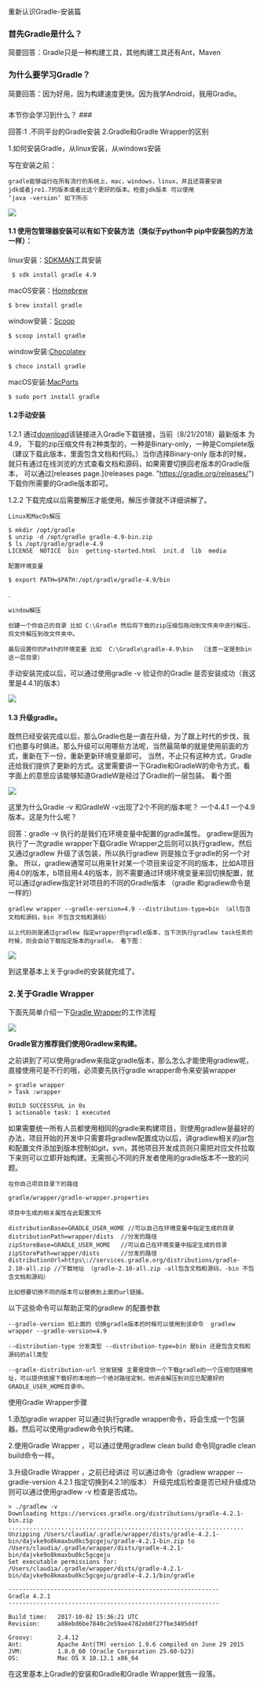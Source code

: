 重新认识Gradle-安装篇

### 首先Gradle是什么？ ###

简要回答：Gradle只是一种构建工具，其他构建工具还有Ant，Maven

### 为什么要学习Gradle？ ###

简要回答：因为好用，因为构建速度更快。因为我学Android，我用Gradle。

### 
本节你会学习到什么？ ###

回答:1 .不同平台的Gradle安装    2.Gradle和Gradle Wrapper的区别



1.如何安装Gradle，从linux安装，从windows安装

写在安装之前：

	gradle能够运行在所有流行的系统上，mac，windows，linux，并且还需要安装
	jdk或者jre1.7的版本或者比这个更好的版本。检查jdk版本 可以使用
	‘java -version’ 如下所示

![](https://i.imgur.com/DkfVRmb.png)

#### 1.1 使用包管理器安装可以有如下安装方法（类似于python中 pip中安装包的方法一样）： ####

linux安装：[SDKMAN](http://sdkman.io/ "SDKMAN")工具安装  

	 $ sdk install gradle 4.9

macOS安装：[Homebrew](Homebrew "http://brew.sh/")

	$ brew install gradle

window安装：[Scoop](Scoop "http://scoop.sh/")

	$ scoop install gradle

window安装:[Chocolatey](Chocolatey "https://chocolatey.org/")

	$ choco install gradle

macOS安装:[MacPorts](MacPorts "https://www.macports.org/")

	$ sudo port install gradle

#### 1.2手动安装 ####

1.2.1 通过[download](download "https://gradle.org/releases")该链接进入Gradle下载链接，当前（8/21/2018）最新版本 为4.9，
下载的zip压缩文件有2种类型的，一种是Binary-only，一种是Complete版（建议下载此版本，里面包含文档和代码。）当你选择Binary-only
版本的时候，就只有通过在线浏览的方式查看文档和源码，如果需要切换回老版本的Gradle版本，
可以通过[releases page.](releases page. "https://gradle.org/releases/") 下载你所需要的Gradle版本即可。

1.2.2 下载完成以后需要解压才能使用。解压步骤就不详细讲解了。

	Linux和MacOs解压

	$ mkdir /opt/gradle
	$ unzip -d /opt/gradle gradle-4.9-bin.zip
	$ ls /opt/gradle/gradle-4.9
	LICENSE  NOTICE  bin  getting-started.html  init.d  lib  media

	配置环境变量
	
	$ export PATH=$PATH:/opt/gradle/gradle-4.9/bin

.

	window解压
	
	创建一个你自己的目录 比如 C:\Gradle 然后将下载的zip压缩包拖动到文件夹中进行解压，将文件解压到改文件夹中。
	
	最后设置你的Path的环境变量 比如  C:\Gradle\gradle-4.9\bin  （注意一定是到bin这一层目录）



手动安装完成以后，可以通过使用gradle -v 验证你的Gradle 是否安装成功（我这里是4.4.1的版本）

![](https://i.imgur.com/bvNzb5o.png)

#### 1.3 升级gradle。 ####

既然已经安装完成以后，那么Gradle也是一直在升级，为了跟上时代的步伐，我们也要与时俱进。那么升级可以用哪些方法呢，当然最简单的就是使用前面的方式，重新在下一份，重新更新环境变量即可。 当然，不止只有这种方式，Gradle还给我们提供了更新的方式。这里需要讲一下Gradle和GradleW的命令方式，看字面上的意思应该能够知道GradleW是经过了Gradle的一层包装。
看个图

![](https://i.imgur.com/Nvv4TzR.png)
	
这里为什么Gradle -v 和GradleW -v出现了2个不同的版本呢？ 一个4.4.1  一个4.9版本。这是为什么呢？

回答：gradle -v 执行的是我们在环境变量中配置的gradle属性。  gradlew是因为执行了一次gradle wrapper下载Gradle Wrapper之后则可以执行gradlew。然后又通过gradlew 升级了该包装，所以执行gradlew 则是独立于gradle的另一个对象。
所以，gradlew通常可以用来针对某一个项目来设定不同的版本，比如A项目用4.0的版本，b项目用4.4的版本，则不需要通过环境环境变量来回切换配置，就可以通过gradlew指定针对项目的不同的Gradle版本 （gradle 和gradlew命令是一样的）

	gradlew wrapper --gradle-version=4.9 --distribution-type=bin （all包含文档和源码，bin 不包含文档和源码）
	
	以上代码则是通过gradlew 指定wrapper的gradle版本，当下次执行gradlew task任务的时候，则会自动下载指定版本的gradle。 看下图：
![](https://i.imgur.com/NJ3tHpu.png)
	


到这里基本上关于gradle的安装就完成了。

### 2.关于Gradle Wrapper ###

下面先简单介绍一下[Gradle Wrapper](gradle_wrapper "https://docs.gradle.org/4.9/userguide/gradle_wrapper.html#sec:adding_wrapper")的工作流程


![](https://docs.gradle.org/current/userguide/img/wrapper-workflow.png)


**Gradle官方推荐我们使用Gradlew来构建。**

之前讲到了可以使用gradlew来指定gradle版本，那么怎么才能使用gradlew呢，直接使用可是不行的哦，必须要先执行gradle wrapper命令来安装wrapper

	> gradle wrapper
	> Task :wrapper

	BUILD SUCCESSFUL in 0s
	1 actionable task: 1 executed

如果需要统一所有人员都使用相同的gradle来构建项目，则使用gradlew是最好的办法，项目开始的开发中只需要将gradlew配置成功以后，讲gradlew相关的jar包和配置文件添加到版本控制如git，svn，其他项目开发成员则只需把对应文件拉取下来则可以立即开始构建。无需担心不同的开发者使用的gradle版本不一致的问题。

	在你自己项目目录下的路径
	
	gradle/wrapper/gradle-wrapper.properties

	项目中生成的相关属性在此配置文件
	
	distributionBase=GRADLE_USER_HOME //可以自己在环境变量中指定生成的目录 
	distributionPath=wrapper/dists	//分发的路径
	zipStoreBase=GRADLE_USER_HOME	//可以自己在环境变量中指定生成的目录 
	zipStorePath=wrapper/dists		//分发的路径
	distributionUrl=https\://services.gradle.org/distributions/gradle-2.10-all.zip //下载地址 （gradle-2.10-all.zip -all包含文档和源码，-bin 不包含文档和源码）

	比如想要切换不同的版本可以替换到上面的url链接。


以下这些命令可以帮助正常的gradlew 的配置参数

	--gradle-version 如上面的 切换gradle版本的时候可以使用到该命令  gradlew wrapper --gradle-version=4.9

	--distribution-type 分发类型 --distribution-type=bin 是bin 还是包含文档和源码的all类型
	
	--gradle-distribution-url 分发链接 主要是提供一个下载gradle的一个压缩包链接地址，可以提供依据下载好的本地的一个绝对路径定制，他讲会解压到对应已配置好的GRADLE_USER_HOME目录中。

使用Gradle Wrapper步骤

1.添加gradle wrapper 可以通过执行gradle wrapper命令，将会生成一个包装器。然后可以使用gradlew命令执行构建。

2.使用Gradle Wrapper ，可以通过使用gradlew clean  build 命令同gradle clean build命令一样。

3.升级Gradle Wrapper ，之前已经讲过 可以通过命令（gradlew wrapper --gradle-version 4.2.1 指定切换到4.2.1的版本）
升级完成后检查是否已经升级成功则可以通过使用gradlew -v 检查是否成功。


	> ./gradlew -v
	Downloading https://services.gradle.org/distributions/gradle-4.2.1-bin.zip
	...................................................................
	Unzipping /Users/claudia/.gradle/wrapper/dists/gradle-4.2.1-bin/dajvke9o8kmaxbu0kc5gcgeju/gradle-4.2.1-bin.zip to /Users/claudia/.gradle/wrapper/dists/gradle-4.2.1-bin/dajvke9o8kmaxbu0kc5gcgeju
	Set executable permissions for: /Users/claudia/.gradle/wrapper/dists/gradle-4.2.1-bin/dajvke9o8kmaxbu0kc5gcgeju/gradle-4.2.1/bin/gradle

	------------------------------------------------------------
	Gradle 4.2.1
	------------------------------------------------------------

	Build time:   2017-10-02 15:36:21 UTC
	Revision:     a88ebd6be7840c2e59ae4782eb0f27fbe3405ddf

	Groovy:       2.4.12
	Ant:          Apache Ant(TM) version 1.9.6 compiled on June 29 2015
	JVM:          1.8.0_60 (Oracle Corporation 25.60-b23)
	OS:           Mac OS X 10.13.1 x86_64

在这里基本上Gradle的安装和Gradle和Gradle Wrapper就告一段落。
